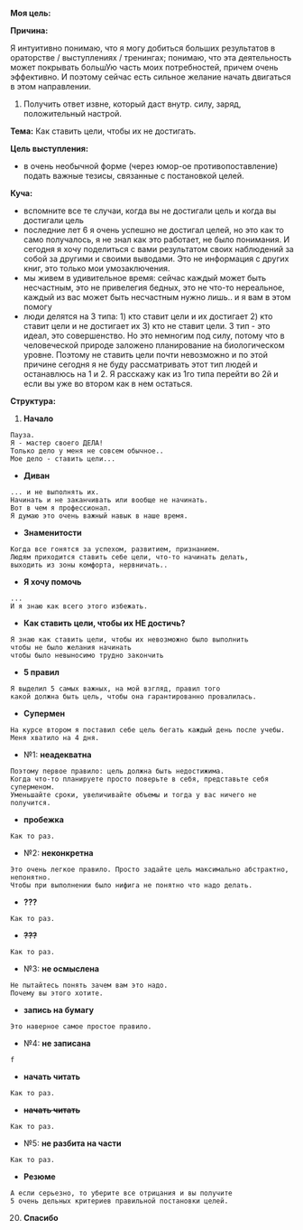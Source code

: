 **Моя цель:**

**Причина:**

Я интуитивно понимаю, что я могу добиться больших результатов в ораторстве / выступлениях / тренингах; понимаю, что эта деятельность может покрывать большУю часть моих потребностей, причем очень эффективно. И поэтому сейчас есть сильное желание начать двигаться в этом направлении.

1. Получить ответ извне, который даст внутр. силу, заряд, положительный настрой.

**Тема:** Как ставить цели, чтобы их не достигать.

**Цель выступления:** 

- в очень необычной форме (через юмор-ое противопоставление) подать важные тезисы, связанные с постановкой целей.


**Куча:**

- вспомните все те случаи, когда вы не достигали цель и когда вы достигали цель
- последние лет 6 я очень успешно не достигал целей, но это как то само получалось, я не знал как это работает, не было понимания. И сегодня я хочу поделиться с вами результатом своих наблюдений за собой за другими и своими выводами. Это не информация с других книг, это только мои умозаключения.
- мы живем в удивительное время: сейчас каждый может быть несчастным, это не привелегия бедных, это не что-то нереальное, каждый из вас может быть несчастным нужно лишь.. и я вам в этом помогу
- люди делятся на 3 типа: 1) кто ставит цели и их достигает 2) кто ставит цели и не достигает их 3) кто не ставит цели. 3 тип - это идеал, это совершенство. Но это немногим под силу, потому что в человеческой природе заложено планирование на биологическом уровне. Поэтому не ставить цели почти невозможно и по этой причине сегодня я не буду рассматривать этот тип людей и останавлюсь на 1 и 2. Я расскажу как из 1го типа перейти во 2й и если вы уже во втором как в нем остаться.

**Структура:**

1. **Начало**
```
Пауза.
Я - мастер своего ДЕЛА! 
Только дело у меня не совсем обычное..
Мое дело - ставить цели...
```
- **Диван**
```
... и не выполнять их. 
Начинать и не заканчивать или вообще не начинать. 
Вот в чем я профессионал. 
Я думаю это очень важный навык в наше время.
```

- **Знаменитости**
```
Когда все гонятся за успехом, развитием, признанием.
Людям приходится ставить себе цели, что-то начинать делать, 
выходить из зоны комфорта, нервничать..
```

- **Я хочу помочь**
```
... 
И я знаю как всего этого избежать.
```

- **Как ставить цели, чтобы их НЕ достичь?**
```
Я знаю как ставить цели, чтобы их невозможно было выполнить
чтобы не было желания начинать 
чтобы было невыносимо трудно закончить
```

- **5 правил**
```
Я выделил 5 самых важных, на мой взгляд, правил того 
какой должна быть цель, чтобы она гарантированно провалилась.
```

- **Супермен**
```
На курсе втором я поставил себе цель бегать каждый день после учебы.
Меня хватило на 4 дня. 
```
- №1: **неадекватна**
```
Поэтому первое правило: цель должна быть недостижима.
Когда что-то планируете просто поверьте в себя, представьте себя суперменом. 
Уменьшайте сроки, увеличивайте объемы и тогда у вас ничего не получится. 
```

- **пробежка**
```
Как то раз.
```
- №2: **неконкретна**
```
Это очень легкое правило. Просто задайте цель максимально абстрактно, непонятно. 
Чтобы при выполнении было нифига не понятно что надо делать.
```

- **???**
```
Как то раз.
```
- **~~???~~**
```
Как то раз.
```
- №3: **не осмыслена**
```
Не пытайтесь понять зачем вам это надо. 
Почему вы этого хотите.
```

- **запись на бумагу**
```
Это наверное самое простое правило.
```
- №4: **не записана**
```
f
```

- **начать читать**
```
Как то раз.
```
- **~~начать читать~~**
```
Как то раз.
```
- №5: **не разбита на части**
```
Как то раз.
```

- **Резюме**
```
А если серьезно, то уберите все отрицания и вы получите 
5 очень дельных критериев правильной постановки целей.
```
20. **Спасибо**


